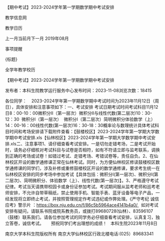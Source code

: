 






【期中考试】2023-2024学年第一学期数学期中考试安排





























教学信息网







































教学日历



上一月当前月下一月
2019年08月





事项提醒


{标题}


全学年教学校历
























【期中考试】2023-2024学年第一学期数学期中考试安排

发布者：本科生院教学运行服务中心发布时间：2023-11-08浏览次数：18415

各位同学：    2023-2024学年第一学期数学期中考试时间为2023年11月12日（周日），具体安排和注意事项如下：一、考试安排 考试日期考试时间考试科目11月12日8：00-10：00微积分Ⅱ（第一层次）微积分Ⅱ与线性代数(第二层次)10：30-12：30  微积分Ⅰ（第一层次）  微积分Ⅰ（第二层次）简明微积分体验数学（上）14：00-16：00线性代数(第一层次)16：30-18：30概率论与数理统计具体考试科目时间和考场安排请下载附件查看：【鼓楼校区】2023-2024学年第一学期大学数学期中考试安排.xls【仙林校区】2023-2024学年第一学期大学数学期中考试安排.xls二、注意事项1、请仔细查看考试安排。一是切勿走错考场，二是考试开始时，请务必仔细核对考试科目与试卷是否相符，如有不符请立即与监考联系，调换到正确的考场或试卷！如错过考试、走错考场、考错试卷等，责任自负。2、在仙林校区开设的数学通修课正常在仙林考试。同时，为方便仙林校区修读鼓楼校区数学通修课的同学们，涉及补修或重修鼓楼校区开设的数学通修课，要求考生统一在仙林校区安排的同步考场中参加考试【具体包括：微积分Ⅰ(第一层次)、微积分Ⅰ(第二层次)、简明微积分、体验数学（上）、线性代数(第一层次)】。3、严格遵守考试纪律。考试当天请携带校园卡或身份证参加考试。考试期间服从监考老师和巡考老师安排，不允许自带草稿纸，禁止使用手机、智能手表、蓝牙设备等电子产品，一经发现将立即终止考试，并按照管理规定作考试违纪或作弊处理。《严守考纪 诚信应考》警示片 ：https://box.nju.edu.cn/f/86c5b5964ace4141b4a0/   如对考试安排有疑问，请联系书院或院系教务员，或拨打89680728(仙林）、83596107（鼓楼）联系我们。请各位参加考试的同学务必仔细查看考试安排，认真复习，独立答卷，诚信考试。      预祝同学们考出理想的成绩！   本科生院2023年11月8日

















南京大学本科生院版权所有
南京大学仙林校区行政北楼电话:(025）89683341






















